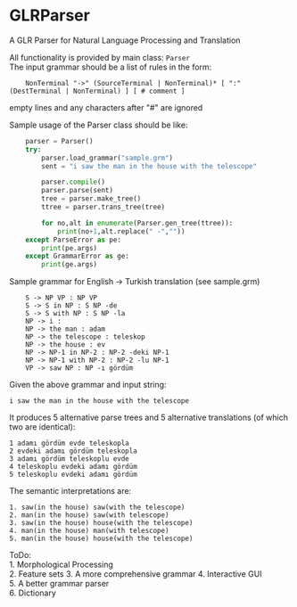 # GLRParser
A GLR Parser for Natural Language Processing and Translation  

All functionality is provided by main class: `Parser`  
The input grammar should be a list of rules in the form:  
```
    NonTerminal "->" (SourceTerminal | NonTerminal)* [ ":" (DestTerminal | NonTerminal) ] [ # comment ]
```
empty lines and any characters after "#" are ignored 

Sample usage of the Parser class should be like:

```python
    parser = Parser()
    try:
        parser.load_grammar("sample.grm")
        sent = "i saw the man in the house with the telescope"

        parser.compile()
        parser.parse(sent)
        tree = parser.make_tree()
        ttree = parser.trans_tree(tree)

        for no,alt in enumerate(Parser.gen_tree(ttree)):
            print(no+1,alt.replace(" -",""))
    except ParseError as pe:
        print(pe.args)
    except GrammarError as ge:
        print(ge.args)
```

Sample grammar for English -> Turkish translation (see sample.grm) 
```
    S -> NP VP : NP VP  
    S -> S in NP : S NP -de  
    S -> S with NP : S NP -la  
    NP -> i :   
    NP -> the man : adam  
    NP -> the telescope : teleskop  
    NP -> the house : ev  
    NP -> NP-1 in NP-2 : NP-2 -deki NP-1  
    NP -> NP-1 with NP-2 : NP-2 -lu NP-1  
    VP -> saw NP : NP -ı gördüm  
```

Given the above grammar and input string:
```
i saw the man in the house with the telescope
```

It produces 5 alternative parse trees and 5 alternative translations (of which two are identical):
```
1 adamı gördüm evde teleskopla
2 evdeki adamı gördüm teleskopla
3 adamı gördüm teleskoplu evde
4 teleskoplu evdeki adamı gördüm
5 teleskoplu evdeki adamı gördüm
```
The semantic interpretations are:
```
1. saw(in the house) saw(with the telescope)
2. man(in the house) saw(with telescope) 
3. saw(in the house) house(with the telescope)
4. man(in the house) man(with telescope)
5. man(in the house) house(with the telescope)
```    
ToDo:  
    1. Morphological Processing  
    2. Feature sets 
    3. A more comprehensive grammar
    4. Interactive GUI  
    5. A better grammar parser  
    6. Dictionary  
